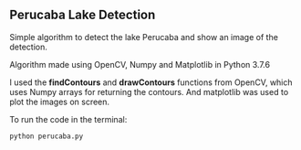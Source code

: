 ## Perucaba Lake Detection
Simple algorithm to detect the lake Perucaba and show an image of the detection.

Algorithm made using OpenCV, Numpy and Matplotlib in Python 3.7.6

I used the **findContours** and **drawContours** functions from OpenCV, which uses Numpy arrays for returning the contours. And matplotlib was used to plot the images on screen.

To run the code in the terminal:

```python perucaba.py```
